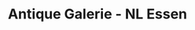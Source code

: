 ---
title: "Antique Galerie - NL Essen"
url: /essen/antique-galerie-nl-essen/
shop: Antiquitäten
---